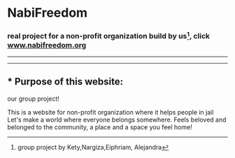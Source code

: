 # NabiFreedom
### real project for a non-profit organization build by us[^ note], click www.nabifreedom.org
---
___

## * Purpose of this website:

our group project!

This is a website for non-profit organization where it helps people in jail
Let's make a world where everyone belongs somewhere. Feels beloved and belonged to the community, a place and a space you feel home!
[^ note]: group project by Kety,Nargiza,Eiphriam, Alejandra

